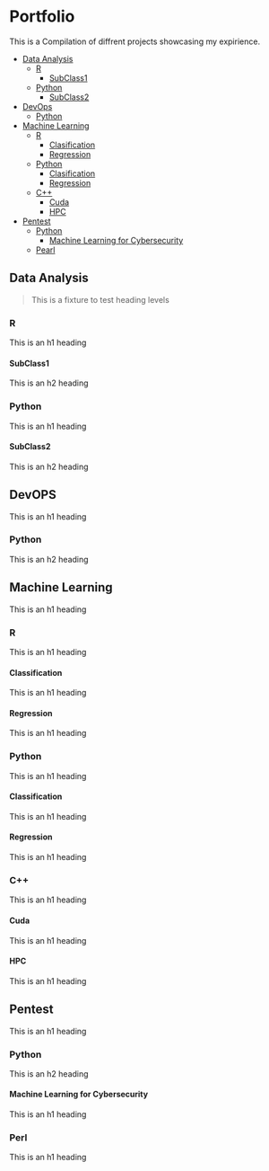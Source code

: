 # Portfolio

This is a Compilation of diffrent projects showcasing my expirience.

- [Data Analysis](##Data-Analysis)
  * [R](###R)
    + [SubClass1](####SubClass1)
  * [Python](###Python)
    + [SubClass2](####SubClass2)
- [DevOps](##DevOps)
  * [Python](###Python)
- [Machine Learning](##Machine-Learning)
  * [R](###R)
    + [Clasification](####ClassificationR)
    + [Regression](####RegressionR)
  * [Python](###Python)
    + [Clasification](####ClassificationPy)
    + [Regression](####RegressionPy)
  * [C++](###C++)
    + [Cuda](####Cuda)
    + [HPC](####HPC)
- [Pentest](##Pentest)
  * [Python](###Python)
    + [Machine Learning for Cybersecurity](####MLCyber)
  * [Pearl](###Pearl)


## Data Analysis

> This is a fixture to test heading levels

<!-- toc -->

### R

This is an h1 heading

#### SubClass1

This is an h2 heading

### Python

This is an h1 heading

#### SubClass2

This is an h2 heading

## DevOPS

This is an h1 heading

### Python

This is an h2 heading

## Machine Learning
This is an h1 heading

### R
This is an h1 heading

#### Classification
This is an h1 heading

#### Regression
This is an h1 heading

### Python
This is an h1 heading

#### Classification
This is an h1 heading

#### Regression
This is an h1 heading

### C++
This is an h1 heading

#### Cuda
This is an h1 heading

#### HPC
This is an h1 heading

## Pentest

This is an h1 heading

### Python

This is an h2 heading

#### Machine Learning for Cybersecurity
This is an h1 heading

### Perl
This is an h1 heading
